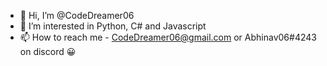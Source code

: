 - 👋 Hi, I’m @CodeDreamer06
- 👀 I’m interested in Python, C# and Javascript
- 📫 How to reach me - CodeDreamer06@gmail.com or Abhinav06#4243 on discord 😀
